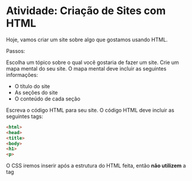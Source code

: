 <h1> Atividade: Criação de Sites com HTML </h1>

Hoje, vamos criar um site sobre algo que gostamos usando HTML.

Passos:

Escolha um tópico sobre o qual você gostaria de fazer um site.
Crie um mapa mental do seu site. O mapa mental deve incluir as seguintes informações:
<ul>
  <li>O título do site</li>
  <li>As seções do site</li>
  <li>O conteúdo de cada seção</li>
</ul>

Escreva o código HTML para seu site. O código HTML deve incluir as seguintes tags:

```html
<html>
<head>
<title>
<body>
<h1>
<p>
```

O CSS iremos inserir após a estrutura do HTML feita, então **não utilizem** a tag <style> nem iniciem um arquivo .css como stylesheet de vocês.

Teste seu site em diferentes navegadores.
Compartilhe seu site comigo e com os outros alunos da turma, pelo link bit.ly/frontendTDS na pasta Aula: 13/07

*Dicas:*

Use um editor de código para escrever o código HTML caso possível, mas vemos em sala de aula que é possível criar até a partir de um Bloco de Notas.
Caso quiser desenvolver de forma online, utilize o [Codesandbox](https://codesandbox.io/)
Boa sorte!
